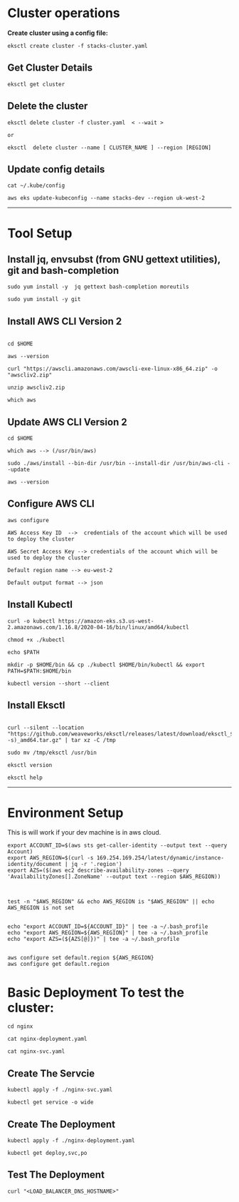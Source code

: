# Cluster operations

**Create cluster using a config file:**

```
eksctl create cluster -f stacks-cluster.yaml

```
## Get Cluster Details

```
eksctl get cluster

```
## Delete the cluster

```
eksctl delete cluster -f cluster.yaml  < --wait >

or

eksctl  delete cluster --name [ CLUSTER_NAME ] --region [REGION]

```

## Update config details

```
cat ~/.kube/config

aws eks update-kubeconfig --name stacks-dev --region uk-west-2

```

---

# Tool Setup

## Install jq, envsubst (from GNU gettext utilities), git  and bash-completion

```
sudo yum install -y  jq gettext bash-completion moreutils

sudo yum install -y git

```
## Install AWS CLI Version 2

```

cd $HOME

aws --version

curl "https://awscli.amazonaws.com/awscli-exe-linux-x86_64.zip" -o "awscliv2.zip"

unzip awscliv2.zip

which aws

```

## Update AWS CLI Version 2

```
cd $HOME

which aws --> (/usr/bin/aws)

sudo ./aws/install --bin-dir /usr/bin --install-dir /usr/bin/aws-cli --update

aws --version

```

## Configure AWS CLI 

```
aws configure

AWS Access Key ID  -->  credentials of the account which will be used to deploy the cluster

AWS Secret Access Key --> credentials of the account which will be used to deploy the cluster

Default region name --> eu-west-2

Default output format --> json

```


## Install Kubectl
```
curl -o kubectl https://amazon-eks.s3.us-west-2.amazonaws.com/1.16.8/2020-04-16/bin/linux/amd64/kubectl

chmod +x ./kubectl

echo $PATH

mkdir -p $HOME/bin && cp ./kubectl $HOME/bin/kubectl && export PATH=$PATH:$HOME/bin

kubectl version --short --client

```

## Install Eksctl

```

curl --silent --location "https://github.com/weaveworks/eksctl/releases/latest/download/eksctl_$(uname -s)_amd64.tar.gz" | tar xz -C /tmp

sudo mv /tmp/eksctl /usr/bin

eksctl version

eksctl help

```

---

# Environment  Setup

This is will work if your dev machine is in aws cloud.


```
export ACCOUNT_ID=$(aws sts get-caller-identity --output text --query Account)
export AWS_REGION=$(curl -s 169.254.169.254/latest/dynamic/instance-identity/document | jq -r '.region')
export AZS=($(aws ec2 describe-availability-zones --query 'AvailabilityZones[].ZoneName' --output text --region $AWS_REGION))



test -n "$AWS_REGION" && echo AWS_REGION is "$AWS_REGION" || echo AWS_REGION is not set


echo "export ACCOUNT_ID=${ACCOUNT_ID}" | tee -a ~/.bash_profile
echo "export AWS_REGION=${AWS_REGION}" | tee -a ~/.bash_profile
echo "export AZS=(${AZS[@]})" | tee -a ~/.bash_profile


aws configure set default.region ${AWS_REGION}
aws configure get default.region

```


# Basic Deployment To test the cluster:

```
cd nginx

cat nginx-deployment.yaml 

cat nginx-svc.yaml

```

## Create The Servcie

```
kubectl apply -f ./nginx-svc.yaml

kubectl get service -o wide
```

## Create The Deployment

```
kubectl apply -f ./nginx-deployment.yaml

kubectl get deploy,svc,po

```

## Test The Deployment

```
curl "<LOAD_BALANCER_DNS_HOSTNAME>"

```
